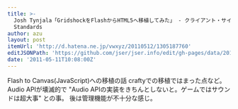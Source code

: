 ```yaml
---
title: >-
  Josh Tynjala「GridshockをFlashからHTML5へ移植してみた」 - クライアント・サイド・スクリプティング with Web
  Standards
author: azu
layout: post
itemUrl: 'http://d.hatena.ne.jp/vwxyz/20110512/1305187760'
editJSONPath: 'https://github.com/jser/jser.info/edit/gh-pages/data/2011/05/index.json'
date: '2011-05-11T10:08:00Z'
---
```

Flash to Canvas(JavaScript)への移植の話
craftyでの移植ではまった点など。
Audio APIが壊滅的で &quot;Audio APIの実装をきちんとしないと。ゲームではサウンドは超大事&quot; との事。
後は管理機能が不十分な感じ。
